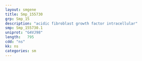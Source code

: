 ```yaml
---
layout: smgene
title: Smp_155730
grp: Smp_15
description: "acidic fibroblast growth factor intracellular"
smp: Smp_155730.1
uniprot: "G4VJ98"
length:   795
cdd: "ns"
kk: ns
categories: sm
---
```


